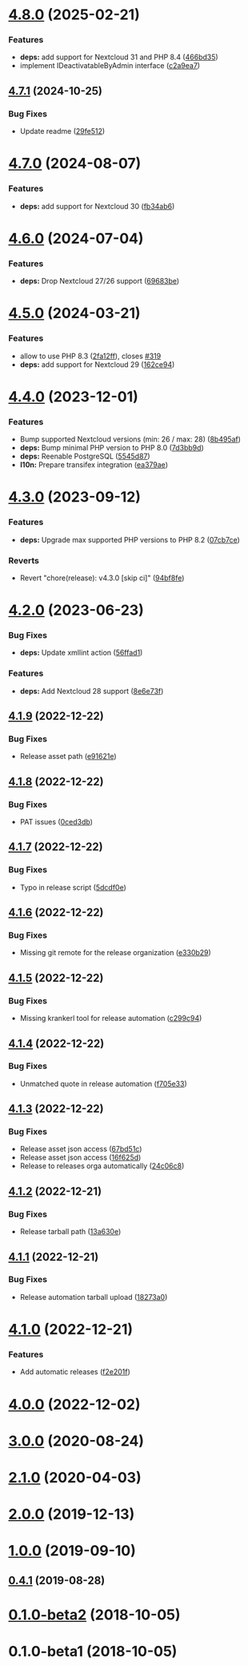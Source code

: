 # [4.8.0](https://github.com/nextcloud/twofactor_admin/compare/v4.7.1...v4.8.0) (2025-02-21)


### Features

* **deps:** add support for Nextcloud 31 and PHP 8.4 ([466bd35](https://github.com/nextcloud/twofactor_admin/commit/466bd351728d15992a76e0815aa454a7cebb667d))
* implement IDeactivatableByAdmin interface ([c2a9ea7](https://github.com/nextcloud/twofactor_admin/commit/c2a9ea72540f43bba19c12c8446b159697a4ed25))



## [4.7.1](https://github.com/nextcloud/twofactor_admin/compare/v4.7.0...v4.7.1) (2024-10-25)


### Bug Fixes

* Update readme ([29fe512](https://github.com/nextcloud/twofactor_admin/commit/29fe512c89cd6fc2e2294937a1930192298897fb))



# [4.7.0](https://github.com/nextcloud/twofactor_admin/compare/v4.6.0...v4.7.0) (2024-08-07)


### Features

* **deps:** add support for Nextcloud 30 ([fb34ab6](https://github.com/nextcloud/twofactor_admin/commit/fb34ab642b8f5a30d306a0feb40f507ba66d383e))



# [4.6.0](https://github.com/nextcloud/twofactor_admin/compare/v4.5.0...v4.6.0) (2024-07-04)


### Features

* **deps:** Drop Nextcloud 27/26 support ([69683be](https://github.com/nextcloud/twofactor_admin/commit/69683be68b40eed1573264585fee97d8acea1ce8))



# [4.5.0](https://github.com/nextcloud/twofactor_admin/compare/v4.4.0...v4.5.0) (2024-03-21)


### Features

* allow to use PHP 8.3 ([2fa12ff](https://github.com/nextcloud/twofactor_admin/commit/2fa12ff10aa7810529f263865c4983c3a427738a)), closes [#319](https://github.com/nextcloud/twofactor_admin/issues/319)
* **deps:** add support for Nextcloud 29 ([162ce94](https://github.com/nextcloud/twofactor_admin/commit/162ce9482813cb9d808a038d0c2ead02d8a57ddf))



# [4.4.0](https://github.com/nextcloud/twofactor_admin/compare/v4.3.0...v4.4.0) (2023-12-01)


### Features

* Bump supported Nextcloud versions (min: 26 / max: 28) ([8b495af](https://github.com/nextcloud/twofactor_admin/commit/8b495afbb7d6b8bc83d1e130f51f130c24fb33a5))
* **deps:** Bump minimal PHP version to PHP 8.0 ([7d3bb9d](https://github.com/nextcloud/twofactor_admin/commit/7d3bb9d15c8b2b498256d2d251a0f9869d6fb8a7))
* **deps:** Reenable PostgreSQL ([5545d87](https://github.com/nextcloud/twofactor_admin/commit/5545d87c7a9c055e534f8eb917e4bf09a7fb4923))
* **l10n:** Prepare transifex integration ([ea379ae](https://github.com/nextcloud/twofactor_admin/commit/ea379ae58a306a9105afa00bc67d0683178d529c))



# [4.3.0](https://github.com/nextcloud/twofactor_admin/compare/v4.2.0...v4.3.0) (2023-09-12)


### Features

* **deps:** Upgrade max supported PHP versions to PHP 8.2 ([07cb7ce](https://github.com/nextcloud/twofactor_admin/commit/07cb7cec1709bed30290dd829f5ea185173c9077))


### Reverts

* Revert "chore(release): v4.3.0 [skip ci]" ([94bf8fe](https://github.com/nextcloud/twofactor_admin/commit/94bf8fee5882aa5756c9617f2993128e00c50657))



# [4.2.0](https://github.com/nextcloud/twofactor_admin/compare/v4.1.9...v4.2.0) (2023-06-23)


### Bug Fixes

* **deps:** Update xmllint action ([56ffad1](https://github.com/nextcloud/twofactor_admin/commit/56ffad17397374e6ab8ad0a6a636f995ebff6b9f))


### Features

* **deps:** Add Nextcloud 28 support ([8e6e73f](https://github.com/nextcloud/twofactor_admin/commit/8e6e73f7e2f0f1e28eb14decaa0c2d125845743a))



## [4.1.9](https://github.com/nextcloud/twofactor_admin/compare/v4.1.8...v4.1.9) (2022-12-22)


### Bug Fixes

* Release asset path ([e91621e](https://github.com/nextcloud/twofactor_admin/commit/e91621e489e596f8f3367c7433a63a52d631ee06))



## [4.1.8](https://github.com/nextcloud/twofactor_admin/compare/v4.1.7...v4.1.8) (2022-12-22)


### Bug Fixes

* PAT issues ([0ced3db](https://github.com/nextcloud/twofactor_admin/commit/0ced3db5eb213f93566e07304f612c08a1d11fd3))



## [4.1.7](https://github.com/nextcloud/twofactor_admin/compare/v4.1.6...v4.1.7) (2022-12-22)


### Bug Fixes

* Typo in release script ([5dcdf0e](https://github.com/nextcloud/twofactor_admin/commit/5dcdf0e41943353b09a2f3128c6064d3c245a245))



## [4.1.6](https://github.com/nextcloud/twofactor_admin/compare/v4.1.5...v4.1.6) (2022-12-22)


### Bug Fixes

* Missing git remote for the release organization ([e330b29](https://github.com/nextcloud/twofactor_admin/commit/e330b299aadf23b45740753c9a88a21d473a651a))



## [4.1.5](https://github.com/nextcloud/twofactor_admin/compare/v4.1.4...v4.1.5) (2022-12-22)


### Bug Fixes

* Missing krankerl tool for release automation ([c299c94](https://github.com/nextcloud/twofactor_admin/commit/c299c94a621745d7e0ef4c0082a542a2fccbdf90))



## [4.1.4](https://github.com/nextcloud/twofactor_admin/compare/v4.1.3...v4.1.4) (2022-12-22)


### Bug Fixes

* Unmatched quote in release automation ([f705e33](https://github.com/nextcloud/twofactor_admin/commit/f705e330bfedc670bbba54535f9bf4f8a3c3a238))



## [4.1.3](https://github.com/nextcloud/twofactor_admin/compare/v4.1.2...v4.1.3) (2022-12-22)


### Bug Fixes

* Release asset json access ([67bd51c](https://github.com/nextcloud/twofactor_admin/commit/67bd51ca08bf6419fc8e7586e6614d41fd460f05))
* Release asset json access ([16f625d](https://github.com/nextcloud/twofactor_admin/commit/16f625d56448a234d803e79745a382b00cac46b0))
* Release to releases orga automatically ([24c06c8](https://github.com/nextcloud/twofactor_admin/commit/24c06c8c132977fbb5b8880e6e27e59a5e8003bc))



## [4.1.2](https://github.com/nextcloud/twofactor_admin/compare/v4.1.1...v4.1.2) (2022-12-21)


### Bug Fixes

* Release tarball path ([13a630e](https://github.com/nextcloud/twofactor_admin/commit/13a630ef435d1eb56922a64b75939f03dcafb9b5))



## [4.1.1](https://github.com/nextcloud/twofactor_admin/compare/v4.1.0...v4.1.1) (2022-12-21)


### Bug Fixes

* Release automation tarball upload ([18273a0](https://github.com/nextcloud/twofactor_admin/commit/18273a031dc3b8ac84d0427175e939e3a9b0b8d9))



# [4.1.0](https://github.com/nextcloud/twofactor_admin/compare/v4.0.0...v4.1.0) (2022-12-21)


### Features

* Add automatic releases ([f2e201f](https://github.com/nextcloud/twofactor_admin/commit/f2e201f9fd0eb38fae8e825d069fc5590ac5713a))



# [4.0.0](https://github.com/nextcloud/twofactor_admin/compare/v3.2.0...v4.0.0) (2022-12-02)



# [3.0.0](https://github.com/nextcloud/twofactor_admin/compare/v2.1.0...v3.0.0) (2020-08-24)



# [2.1.0](https://github.com/nextcloud/twofactor_admin/compare/v2.0.0...v2.1.0) (2020-04-03)



# [2.0.0](https://github.com/nextcloud/twofactor_admin/compare/v1.0.0...v2.0.0) (2019-12-13)



# [1.0.0](https://github.com/nextcloud/twofactor_admin/compare/v0.4.1...v1.0.0) (2019-09-10)



## [0.4.1](https://github.com/nextcloud/twofactor_admin/compare/v0.4.0...v0.4.1) (2019-08-28)



# [0.1.0-beta2](https://github.com/nextcloud/twofactor_admin/compare/v0.1.0-beta1...v0.1.0-beta2) (2018-10-05)



# 0.1.0-beta1 (2018-10-05)



